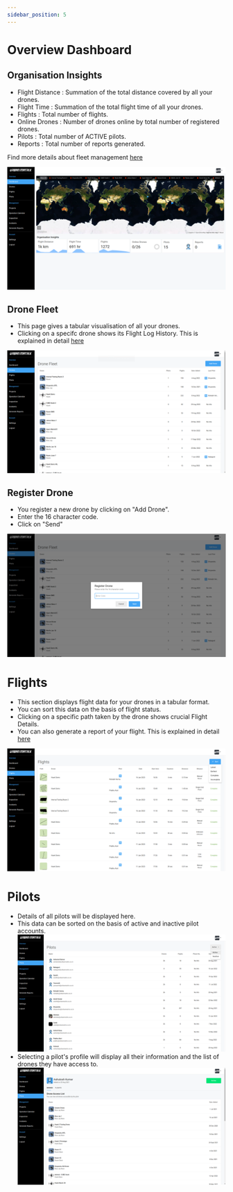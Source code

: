 ```yaml
---
sidebar_position: 5
---
```


# Overview Dashboard

## Organisation Insights

- Flight Distance : Summation of the total distance covered by all your drones. 
- Flight Time : Summation of the total flight time of all your drones. 
- Flights : Total number of flights. 
- Online Drones : Number of drones online by total number of registered drones. 
- Pilots : Total number of ACTIVE pilots. 
- Reports : Total number of reports generated. 

Find more details about fleet management [here](/docs/matrix-console/features/fleet-management.md)  

![Dashboard](/docs/matrix-console/components/img/dashboard.png)


## Drone Fleet

- This page gives a tabular visualisation of all your drones. 
- Clicking on a specifc drone shows its Flight Log History. This is explained in detail [here](/docs/matrix-console/features/flight-log-history.md) 

![Drones](/docs/matrix-console/components/img/drones.png)

## Register Drone

- You register a new drone by clicking on "Add Drone".
- Enter the 16 character code.
- Click on "Send"

![Drones](/docs/matrix-console/components/img/register-drone.png)

# Flights

- This section displays flight data for your drones in a tabular format.
- You can sort this data on the basis of flight status.
- Clicking on a specific path taken by the drone shows crucial Flight Details.
- You can also generate a report of your flight. This is explained in detail [here](/docs/matrix-console/features/report.md) 

![Flights](/docs/matrix-console/components/img/flights.png)

# Pilots

- Details of all pilots will be displayed here. 
- This data can be sorted on the basis of active and inactive pilot accounts. 
![Pilots](/docs/matrix-console/components/img/pilots.png)
- Selecting a pilot's profile will display all their information and the list of drones they have access to.
![Pilot Profile](/docs/matrix-console/components/img/pilot-profile.png)